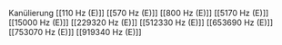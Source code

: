 Kanülierung
[[110 Hz (E)]]
[[570 Hz (E)]]
[[800 Hz (E)]]
[[5170 Hz (E)]]
[[15000 Hz (E)]]
[[229320 Hz (E)]]
[[512330 Hz (E)]]
[[653690 Hz (E)]]
[[753070 Hz (E)]]
[[919340 Hz (E)]]